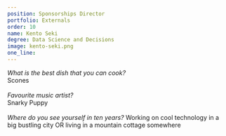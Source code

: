 ```yaml
---
position: Sponsorships Director
portfolio: Externals
order: 10
name: Kento Seki
degree: Data Science and Decisions
image: kento-seki.png
one_line:
---
```

*What is the best dish that you can cook?*
<br>
Scones
<br><br>
*Favourite music artist?*
<br>
Snarky Puppy
<br><br>
*Where do you see yourself in ten years?*
Working on cool technology in a big bustling city OR living in a mountain cottage somewhere